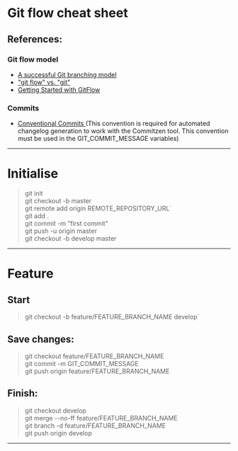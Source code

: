 # Git flow cheat sheet
## References:
### Git flow model
 * [A successful Git branching model](https://nvie.com/posts/a-successful-git-branching-model/)
 * ["git flow" vs. "git"](https://gist.github.com/JamesMGreene/cdd0ac49f90c987e45ac)
 * [Getting Started with GitFlow](https://www.red-gate.com/simple-talk/devops/tools/getting-started-with-gitflow/)
### Commits
 * [Conventional Commits
](https://www.conventionalcommits.org/en/v1.0.0/) (This convention is required for automated changelog generation to work with the Commitzen tool. This convention must be used in the GIT_COMMIT_MESSAGE variables)

---
# Initialise
> git init  
> git checkout -b master  
> git remote add origin REMOTE_REPOSITORY_URL`  
> git add .  
> git commit -m "first commit"  
> git push -u origin master  
> git checkout -b develop master
---
# Feature
## Start
> git checkout -b feature/FEATURE_BRANCH_NAME develop`  

## Save changes:
> git checkout feature/FEATURE_BRANCH_NAME  
> git commit -m GIT_COMMIT_MESSAGE  
> git push origin feature/FEATURE_BRANCH_NAME  

## Finish:
> git checkout develop  
> git merge --no-ff feature/FEATURE_BRANCH_NAME  
> git branch -d feature/FEATURE_BRANCH_NAME  
> git push origin develop  
---